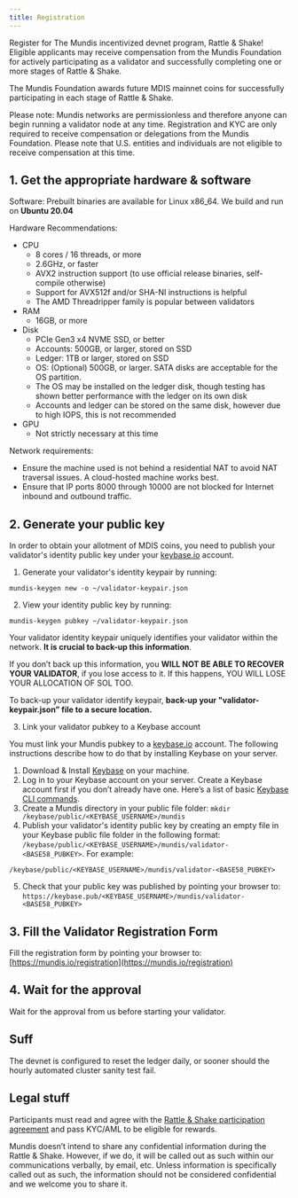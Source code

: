 ```yaml
---
title: Registration
---
```


Register for The Mundis incentivized devnet program, Rattle & Shake! Eligible applicants may receive compensation from the Mundis Foundation for actively participating as a validator and successfully completing one or more stages of Rattle & Shake.

The Mundis Foundation awards future MDIS mainnet coins for successfully participating in each stage of Rattle & Shake.

Please note: Mundis networks are permissionless and therefore anyone can begin running a validator node at any time. Registration and KYC are only required to receive compensation or delegations from the Mundis Foundation. Please note that U.S. entities and individuals are not eligible to receive compensation at this time.

## 1. Get the appropriate hardware & software

Software: Prebuilt binaries are available for Linux x86_64. We build and run on **Ubuntu 20.04**

Hardware Recommendations:

* CPU
  * 8 cores / 16 threads, or more
  * 2.6GHz, or faster
  * AVX2 instruction support (to use official release binaries, self-compile otherwise)
  * Support for AVX512f and/or SHA-NI instructions is helpful
  * The AMD Threadripper family is popular between validators
* RAM
  * 16GB, or more
* Disk
  * PCIe Gen3 x4 NVME SSD, or better
  * Accounts: 500GB, or larger, stored on SSD
  * Ledger: 1TB or larger, stored on SSD
  * OS: (Optional) 500GB, or larger. SATA disks are acceptable for the OS partition.
  * The OS may be installed on the ledger disk, though testing has shown better performance with the ledger on its own disk
  * Accounts and ledger can be stored on the same disk, however due to high IOPS, this is not recommended
* GPU
  * Not strictly necessary at this time

Network requirements:

* Ensure the machine used is not behind a residential NAT to avoid NAT traversal issues. A cloud-hosted machine works best.
* Ensure that IP ports 8000 through 10000 are not blocked for Internet inbound and outbound traffic.


## 2. Generate your public key

In order to obtain your allotment of MDIS coins, you need to publish your validator's identity public key under your [keybase.io](https://keybase.io) account.

1. Generate your validator's identity keypair by running:

```
mundis-keygen new -o ~/validator-keypair.json
```

2. View your identity public key by running:

```
mundis-keygen pubkey ~/validator-keypair.json
```

Your validator identity keypair uniquely identifies your validator within the network. **It is crucial to back-up this information**.

If you don’t back up this information, you **WILL NOT BE ABLE TO RECOVER YOUR VALIDATOR**, if you lose access to it. If this happens, YOU WILL LOSE YOUR ALLOCATION OF SOL TOO.

To back-up your validator identify keypair, **back-up your "validator-keypair.json” file to a secure location.**

3. Link your validator pubkey to a Keybase account

You must link your Mundis pubkey to a [keybase.io](https://keybase.io) account. The following instructions describe how to do that by installing Keybase on your server.

1. Download & Install [Keybase](https://keybase.io/download) on your machine.
2. Log in to your Keybase account on your server. Create a Keybase account first if you don’t already have one. Here’s a list of basic [Keybase CLI commands](https://keybase.io/docs/command_line/basics).
3. Create a Mundis directory in your public file folder: ``mkdir /keybase/public/<KEYBASE_USERNAME>/mundis``
4. Publish your validator's identity public key by creating an empty file in your Keybase public file folder in the following format: ``/keybase/public/<KEYBASE_USERNAME>/mundis/validator-<BASE58_PUBKEY>``. For example:
```
/keybase/public/<KEYBASE_USERNAME>/mundis/validator-<BASE58_PUBKEY>
```
5. Check that your public key was published by pointing your browser to: ``https://keybase.pub/<KEYBASE_USERNAME>/mundis/validator-<BASE58_PUBKEY>``


## 3. Fill the Validator Registration Form

Fill the registration form by pointing your browser to: [https://mundis.io/registration](https://mundis.io/registration)

## 4. Wait for the approval

Wait for the approval from us before starting your validator.

## Suff

The devnet is configured to reset the ledger daily, or sooner should the hourly automated cluster sanity test fail.


## Legal stuff

Participants must read and agree with the [Rattle & Shake participation agreement](terms.md) and pass KYC/AML to be eligible for rewards.

Mundis doesn’t intend to share any confidential information during the Rattle & Shake. However, if we do, it will be called out as such within our communications verbally, by email, etc. Unless information is specifically called out as such, the information should not be considered confidential and we welcome you to share it.
